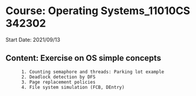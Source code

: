 # Course: Operating Systems_11010CS 342302

Start Date: 2021/09/13



## Content: Exercise on OS simple concepts

          1. Counting semaphore and threads: Parking lot example 
          2. Deadlock detection by DFS
          3. Page replacement policies
          4. File system simulation (FCB, DEntry)

